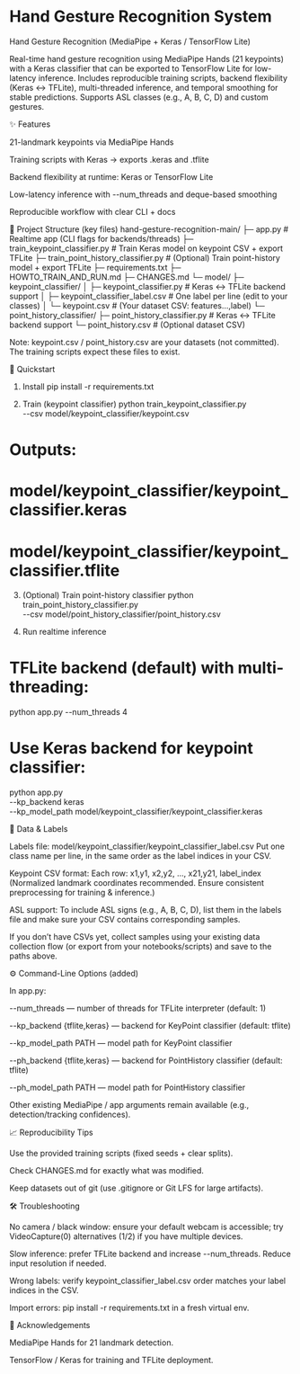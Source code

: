 ﻿# Hand Gesture Recognition System

 Hand Gesture Recognition (MediaPipe + Keras / TensorFlow Lite)

Real-time hand gesture recognition using MediaPipe Hands (21 keypoints) with a Keras classifier that can be exported to TensorFlow Lite for low-latency inference. Includes reproducible training scripts, backend flexibility (Keras ↔ TFLite), multi-threaded inference, and temporal smoothing for stable predictions. Supports ASL classes (e.g., A, B, C, D) and custom gestures.

✨ Features

21-landmark keypoints via MediaPipe Hands

Training scripts with Keras → exports .keras and .tflite

Backend flexibility at runtime: Keras or TensorFlow Lite

Low-latency inference with --num_threads and deque-based smoothing

Reproducible workflow with clear CLI + docs

📁 Project Structure (key files)
hand-gesture-recognition-main/
├─ app.py                                # Realtime app (CLI flags for backends/threads)
├─ train_keypoint_classifier.py          # Train Keras model on keypoint CSV + export TFLite
├─ train_point_history_classifier.py     # (Optional) Train point-history model + export TFLite
├─ requirements.txt
├─ HOWTO_TRAIN_AND_RUN.md
├─ CHANGES.md
└─ model/
   ├─ keypoint_classifier/
   │  ├─ keypoint_classifier.py          # Keras ↔ TFLite backend support
   │  ├─ keypoint_classifier_label.csv   # One label per line (edit to your classes)
   │  └─ keypoint.csv                    # (Your dataset CSV: features...,label)
   └─ point_history_classifier/
      ├─ point_history_classifier.py     # Keras ↔ TFLite backend support
      └─ point_history.csv               # (Optional dataset CSV)


Note: keypoint.csv / point_history.csv are your datasets (not committed). The training scripts expect these files to exist.

🚀 Quickstart
1) Install
pip install -r requirements.txt

2) Train (keypoint classifier)
python train_keypoint_classifier.py \
  --csv model/keypoint_classifier/keypoint.csv
# Outputs:
#   model/keypoint_classifier/keypoint_classifier.keras
#   model/keypoint_classifier/keypoint_classifier.tflite

3) (Optional) Train point-history classifier
python train_point_history_classifier.py \
  --csv model/point_history_classifier/point_history.csv

4) Run realtime inference
# TFLite backend (default) with multi-threading:
python app.py --num_threads 4

# Use Keras backend for keypoint classifier:
python app.py \
  --kp_backend keras \
  --kp_model_path model/keypoint_classifier/keypoint_classifier.keras

🧠 Data & Labels

Labels file: model/keypoint_classifier/keypoint_classifier_label.csv
Put one class name per line, in the same order as the label indices in your CSV.

Keypoint CSV format:
Each row: x1,y1, x2,y2, ..., x21,y21, label_index
(Normalized landmark coordinates recommended. Ensure consistent preprocessing for training & inference.)

ASL support:
To include ASL signs (e.g., A, B, C, D), list them in the labels file and make sure your CSV contains corresponding samples.

If you don’t have CSVs yet, collect samples using your existing data collection flow (or export from your notebooks/scripts) and save to the paths above.

⚙️ Command-Line Options (added)

In app.py:

--num_threads — number of threads for TFLite interpreter (default: 1)

--kp_backend {tflite,keras} — backend for KeyPoint classifier (default: tflite)

--kp_model_path PATH — model path for KeyPoint classifier

--ph_backend {tflite,keras} — backend for PointHistory classifier (default: tflite)

--ph_model_path PATH — model path for PointHistory classifier

Other existing MediaPipe / app arguments remain available (e.g., detection/tracking confidences).

📈 Reproducibility Tips

Use the provided training scripts (fixed seeds + clear splits).

Check CHANGES.md for exactly what was modified.

Keep datasets out of git (use .gitignore or Git LFS for large artifacts).

🛠 Troubleshooting

No camera / black window: ensure your default webcam is accessible; try VideoCapture(0) alternatives (1/2) if you have multiple devices.

Slow inference: prefer TFLite backend and increase --num_threads. Reduce input resolution if needed.

Wrong labels: verify keypoint_classifier_label.csv order matches your label indices in the CSV.

Import errors: pip install -r requirements.txt in a fresh virtual env.

🙌 Acknowledgements

MediaPipe Hands
 for 21 landmark detection.

TensorFlow / Keras for training and TFLite deployment.

